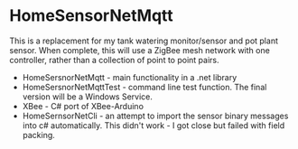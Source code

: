 # HomeSensorNetMqtt

This is a replacement for my tank watering monitor/sensor and pot plant sensor.  When complete, this will
use a ZigBee mesh network with one controller, rather than a collection of point to point pairs.

* HomeSersnorNetMqtt - main functionality in a .net library
* HomeSersnorNetMqttTest - command line test function.  The final version will be a Windows Service.
* XBee - C# port of XBee-Arduino
* HomeSernsorNetCli - an attempt to import the sensor binary messages into c# automatically.  This didn't work - I got close but failed with field packing.